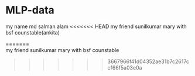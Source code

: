 # MLP-data
my name md salman alam 
<<<<<<< HEAD
my friend sunilkumar mary with bsf counstable(ankita)

=======
<br>
my friend sunilkumar mary with bsf counstable
>>>>>>> 3667966f41d04352ae31b7c2617ccf66f5a03e0a
